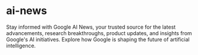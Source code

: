 # ai-news
Stay informed with Google AI News, your trusted source for the latest advancements, research breakthroughs, product updates, and insights from Google's AI initiatives. Explore how Google is shaping the future of artificial intelligence.
